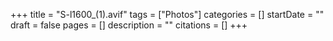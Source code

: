 +++
title = "S-l1600_(1).avif"
tags = ["Photos"]
categories = []
startDate = ""
draft = false
pages = []
description = ""
citations = []
+++
